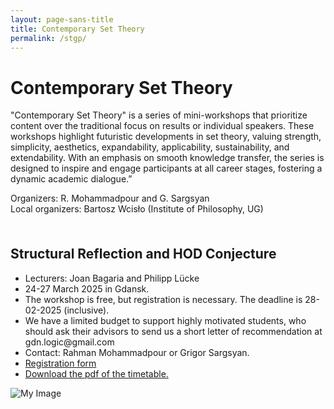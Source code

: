 ```yaml
---
layout: page-sans-title
title: Contemporary Set Theory
permalink: /stgp/
---
```


<div>
    <h1>Contemporary Set Theory</h1>
    <p>"Contemporary Set Theory" is a series of mini-workshops that prioritize content over the traditional focus 
      on results or individual speakers. These workshops highlight futuristic developments in set theory, valuing strength, simplicity, 
      aesthetics, expandability, applicability, sustainability, and extendability. With an emphasis on smooth knowledge transfer, the series is
      designed to inspire and engage participants at all career stages, fostering a dynamic academic dialogue.”</p>
    <p>
        Organizers: R. Mohammadpour and G. Sargsyan <br /> 
        Local organizers: Bartosz Wcisło (Institute of Philosophy, UG)
    </p>
</div>
<br/>

<h2 style="margin-top: 20px;">Structural Reflection and HOD Conjecture</h2>
<ul>
  <li>Lecturers: Joan Bagaria and Philipp Lücke</li>
  <li>24-27 March 2025 in Gdansk.</li>
  <li>The workshop is free, but registration is necessary. The deadline is 28-02-2025 (inclusive).</li>
  <li>We have a limited budget to support highly motivated students, who should ask their advisors to send us a short letter of recommendation at gdn.logic@gmail.com  </li>
  <li>Contact:  Rahman Mohammadpour or Grigor Sargsyan.</li>
  <li>
    <a href="https://docs.google.com/forms/d/e/1FAIpQLSehPUjhHIVgtDXMM3KUZnlh08NxpiVARwUWVBTaCVdMCCmOmQ/viewform?usp=header">Registration form</a>
  </li>
  <li>
  <a href="https://github.com/gdn-Logic/gdn-logic.github.io/blob/main/assets/timetable.pdf">Download the pdf of the timetable.</a>
<div style="flex: 0.5;">
      </li>
</ul>
    <div>
    <div 
    style="flex: 0.5;">
    <img src="/assets/images/timetbl.tiff" alt="My Image" style="max-width: 100%; height: auto;" />


